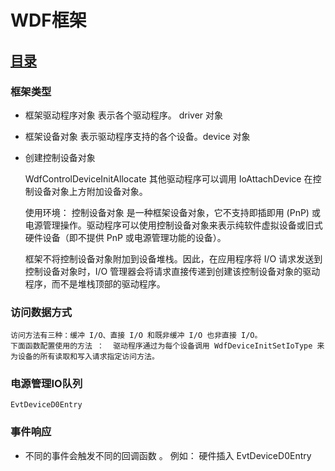 # WDF框架 
## [目录](README.md)

### 框架类型 

- 框架驱动程序对象 表示各个驱动程序。 driver 对象
- 框架设备对象 表示驱动程序支持的各个设备。device 对象

- 创建控制设备对象 
    
    WdfControlDeviceInitAllocate 其他驱动程序可以调用 IoAttachDevice 在控制设备对象上方附加设备对象。 

    使用环境： 
    控制设备对象 是一种框架设备对象，它不支持即插即用 (PnP) 或电源管理操作。驱动程序可以使用控制设备对象来表示纯软件虚拟设备或旧式硬件设备（即不提供 PnP 或电源管理功能的设备）。 

    框架不将控制设备对象附加到设备堆栈。因此，在应用程序将 I/O 请求发送到控制设备对象时，I/O 管理器会将请求直接传递到创建该控制设备对象的驱动程序，而不是堆栈顶部的驱动程序。 
### 访问数据方式 

    访问方法有三种：缓冲 I/O、直接 I/O 和既非缓冲 I/O 也非直接 I/O。 
    下面函数配置使用的方法 ：  驱动程序通过为每个设备调用 WdfDeviceInitSetIoType 来为设备的所有读取和写入请求指定访问方法。 


### 电源管理IO队列

    EvtDeviceD0Entry  


### 事件响应 

- 不同的事件会触发不同的回调函数 。 例如： 硬件插入 EvtDeviceD0Entry  


